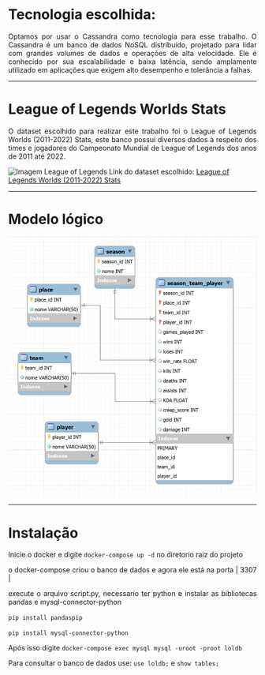 <h1> Tecnologia escolhida: </h1>
<div style="text-align: justify;">
<p>Optamos por usar o Cassandra como tecnologia para esse trabalho. O Cassandra é um banco de dados NoSQL distribuído, projetado para lidar com grandes volumes de dados e operações de alta velocidade. Ele é conhecido por sua escalabilidade e baixa latência, sendo amplamente utilizado em aplicações que exigem alto desempenho e tolerância a falhas.</p>
</div>
<hr>

<h1> League of Legends Worlds Stats </h1>
<div style="text-align: justify;">
<p> O dataset escolhido para realizar este trabalho foi o League of Legends Worlds (2011-2022) Stats, este banco possui diversos dados à respeito dos times e jogadores do Campeonato Mundial de League of Legends dos anos de 2011 até 2022.</p>
</div>

![Imagem League of Legends](https://github.com/paulohenriquenc/grupopprt/assets/83928123/f41c6c15-ac12-46c8-80dc-e1abd8d8d4df)
Link do dataset escolhido: [League of Legends Worlds (2011-2022) Stats](https://www.kaggle.com/datasets/pedrocsar/league-of-legends-worlds-20112022-stats)

<hr>

<h1> Modelo lógico </h1>

![Imagem League of Legends](https://raw.githubusercontent.com/paulohenriquenc/grupopprt/main/current_conceptual_model/Model.png)

<hr>

<h1> Instalação </h1>
<div style="text-align: justify;">
<p>Inicie o docker e digite <code>docker-compose up -d</code> no diretorio raiz do projeto</p>

<p>o docker-compose criou o banco de dados e agora ele está na porta | 3307 |</p>

<p>execute o arquivo script.py, necessario ter python e instalar as bibliotecas pandas e mysql-connector-python</p>

<p><code>pip install pandaspip</code></p>
<p><code>pip install mysql-connector-python</code></p>

<p>Após isso digite <code>docker-compose exec mysql mysql -uroot -proot loldb</code> </p>

<p>Para consultar o banco de dados use: <code>use loldb;</code> e <code>show tables;</code> </p>
</div>
